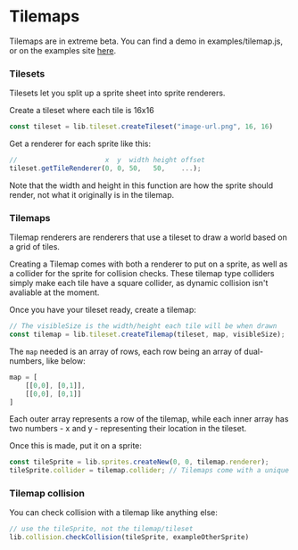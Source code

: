 # Tilemaps

Tilemaps are in extreme beta. You can find a demo in examples/tilemap.js, or on the examples site [here](https://raw.githack.com/klashdevelopment/Hydra/main/index.html).

### Tilesets
Tilesets let you split up a sprite sheet into sprite renderers.

Create a tileset where each tile is 16x16
```js
const tileset = lib.tileset.createTileset("image-url.png", 16, 16)
```

Get a renderer for each sprite like this:
```js
//                      x  y  width height offset
tileset.getTileRenderer(0, 0, 50,   50,    ...);
```
Note that the width and height in this function are how the sprite should render, not what it originally is in the tilemap.


### Tilemaps
Tilemap renderers are renderers that use a tileset to draw a world based on a grid of tiles.

Creating a Tilemap comes with both a renderer to put on a sprite, as well as a collider for the sprite for collision checks. These tilemap type colliders simply make each tile have a square collider, as dynamic collision isn't avaliable at the moment.

Once you have your tileset ready, create a tilemap:
```js
// The visibleSize is the width/height each tile will be when drawn
const tilemap = lib.tileset.createTilemap(tileset, map, visibleSize);
```

The `map` needed is an array of rows, each row being an array of dual-numbers, like below:
```js
map = [
    [[0,0], [0,1]],
    [[0,0], [0,1]]
]
```
Each outer array represents a row of the tilemap, while each inner array has two numbers - x and y - representing their location in the tileset.

Once this is made, put it on a sprite:
```js
const tileSprite = lib.sprites.createNew(0, 0, tilemap.renderer);
tileSprite.collider = tilemap.collider; // Tilemaps come with a unique collider of 'tilemap' type.
```

### Tilemap collision
You can check collision with a tilemap like anything else:
```js
// use the tileSprite, not the tilemap/tileset
lib.collision.checkCollision(tileSprite, exampleOtherSprite)
```